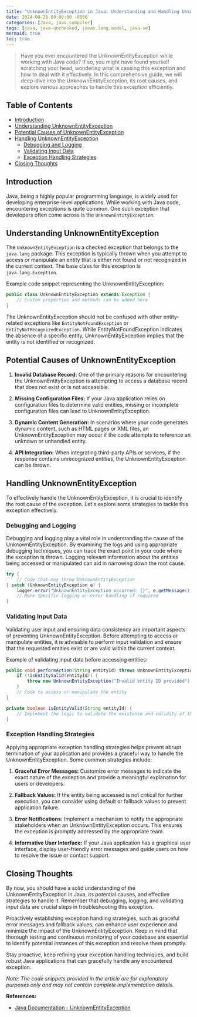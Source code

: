 ```yaml
---
title: "UnknownEntityException in Java: Understanding and Handling Unknown Entities"
date: 2024-08-26 09:00:00 -0000
categories: [Java, java.compiler]
tags: [java, java-unchecked, javax.lang.model, java-se]
mermaid: true
toc: true
---
```



> Have you ever encountered the UnknownEntityException while working with Java code? If so, you might have found yourself scratching your head, wondering what is causing this exception and how to deal with it effectively. In this comprehensive guide, we will deep-dive into the UnknownEntityException, its root causes, and explore various approaches to handle this exception efficiently.

## Table of Contents

- [Introduction](#introduction)
- [Understanding UnknownEntityException](#understanding-unknownentityexception)
- [Potential Causes of UnknownEntityException](#potential-causes-of-unknownentityexception)
- [Handling UnknownEntityException](#handling-unknownentityexception)
  - [Debugging and Logging](#debugging-and-logging)
  - [Validating Input Data](#validating-input-data)
  - [Exception Handling Strategies](#exception-handling-strategies)
- [Closing Thoughts](#closing-thoughts)

## Introduction

Java, being a highly popular programming language, is widely used for developing enterprise-level applications. While working with Java code, encountering exceptions is quite common. One such exception that developers often come across is the `UnknownEntityException`.

## Understanding UnknownEntityException

The `UnknownEntityException` is a checked exception that belongs to the `java.lang` package. This exception is typically thrown when you attempt to access or manipulate an entity that is either not found or not recognized in the current context. The base class for this exception is `java.lang.Exception`.

Example code snippet representing the UnknownEntityException:

```java
public class UnknownEntityException extends Exception {
    // Custom properties and methods can be added here
}
```

The UnknownEntityException should not be confused with other entity-related exceptions like `EntityNotFoundException` or `EntityNotRecognizedException`. While EntityNotFoundException indicates the absence of a specific entity, UnknownEntityException implies that the entity is not identified or recognized.

## Potential Causes of UnknownEntityException

1. **Invalid Database Record:** One of the primary reasons for encountering the UnknownEntityException is attempting to access a database record that does not exist or is not accessible.

2. **Missing Configuration Files:** If your Java application relies on configuration files to determine valid entities, missing or incomplete configuration files can lead to UnknownEntityException.

3. **Dynamic Content Generation:** In scenarios where your code generates dynamic content, such as HTML pages or XML files, an UnknownEntityException may occur if the code attempts to reference an unknown or unhandled entity.

4. **API Integration:** When integrating third-party APIs or services, if the response contains unrecognized entities, the UnknownEntityException can be thrown.

## Handling UnknownEntityException

To effectively handle the UnknownEntityException, it is crucial to identify the root cause of the exception. Let's explore some strategies to tackle this exception effectively.

### Debugging and Logging

Debugging and logging play a vital role in understanding the cause of the UnknownEntityException. By examining the logs and using appropriate debugging techniques, you can trace the exact point in your code where the exception is thrown. Logging relevant information about the entities being accessed or manipulated can aid in narrowing down the root cause.

```java
try {
    // Code that may throw UnknownEntityException
} catch (UnknownEntityException e) {
    logger.error("UnknownEntityException occurred: {}", e.getMessage());
    // More specific logging or error handling if required
}
```

### Validating Input Data

Validating user input and ensuring data consistency are important aspects of preventing UnknownEntityException. Before attempting to access or manipulate entities, it is advisable to perform input validation and ensure that the requested entities exist or are valid within the current context.

Example of validating input data before accessing entities:

```java
public void performAction(String entityId) throws UnknownEntityException {
    if (!isEntityValid(entityId)) {
        throw new UnknownEntityException("Invalid entity ID provided");
    }
    // Code to access or manipulate the entity
}

private boolean isEntityValid(String entityId) {
    // Implement the logic to validate the existence and validity of the entity
}
```

### Exception Handling Strategies

Applying appropriate exception handling strategies helps prevent abrupt termination of your application and provides a graceful way to handle the UnknownEntityException. Some common strategies include:

1. **Graceful Error Messages:** Customize error messages to indicate the exact nature of the exception and provide a meaningful explanation for users or developers.

2. **Fallback Values:** If the entity being accessed is not critical for further execution, you can consider using default or fallback values to prevent application failure.

3. **Error Notifications:** Implement a mechanism to notify the appropriate stakeholders when an UnknownEntityException occurs. This ensures the exception is promptly addressed by the appropriate team.

4. **Informative User Interface:** If your Java application has a graphical user interface, display user-friendly error messages and guide users on how to resolve the issue or contact support.

## Closing Thoughts

By now, you should have a solid understanding of the UnknownEntityException in Java, its potential causes, and effective strategies to handle it. Remember that debugging, logging, and validating input data are crucial steps in troubleshooting this exception.

Proactively establishing exception handling strategies, such as graceful error messages and fallback values, can enhance user experience and minimize the impact of the UnknownEntityException. Keep in mind that thorough testing and continuous monitoring of your codebase are essential to identify potential instances of this exception and resolve them promptly.

Stay proactive, keep refining your exception handling techniques, and build robust Java applications that can gracefully handle any encountered exception.

*Note: The code snippets provided in the article are for explanatory purposes only and may not contain complete implementation details.*

**References:**
- [Java Documentation - UnknownEntityException](https://docs.oracle.com/en/java/javase/15/docs/api/java.base/java/lang/UnknownEntityException.html)
